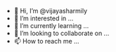 - 👋 Hi, I’m @vijayasharmily
- 👀 I’m interested in ...
- 🌱 I’m currently learning ...
- 💞️ I’m looking to collaborate on ...
- 📫 How to reach me ...

<!---
vijayasharmily/vijayasharmily is a ✨ special ✨ repository because its `README.md` (this file) appears on your GitHub profile.
You can click the Preview link to take a look at your changes.
--->

